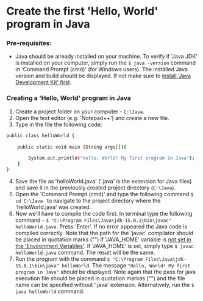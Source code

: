# Create the first 'Hello, World' program in Java

### Pre-requisites:
- Java should be already installed on your machine. To verify if 'Java JDK' is installed on your computer, simply run the ``` $ java -version ``` command
in 'Command Prompt (cmd)' (for Windows users). The installed Java version and build should be displayed. If not make sure to [install 
'Java Development Kit' first](https://gist.github.com/valeriybercha/5ba0e91c83bf1d1143527d7f29dec30d).

### Creating a 'Hello, World' program in Java

1. Create a project folder on your computer - ``` C:\Java ```.
2. Open the text editor (e.g. 'Notepad++') and create a new file.
3. Type in the file the following code:

```sh
public class helloWorld { 
      
    public static void main (String args[]){
          
        System.out.println("Hello, World! My first program in Java");
    }
}
```

4. Save the file as 'helloWorld.java' ('.java' is the extension for Java files) and save it in the previously created project directory (``` C:\Java ```).
5. Open the 'Command Prompt (cmd)' and type the following command ```$ cd C:\Java ``` to navigate to the project directory where the 'helloWorld.java' was created.
6. Now we'll have to compile the code first. In terminal type the following command - ``` $ "C:\Program Files\Java\jdk-15.0.1\bin\javac" helloWorld.java ```.
Press 'Enter'. If no error appeared the Java code is compiled correctly. Note that the path for the 'javac' compilator should be placed in 
quotation marks ("") if 'JAVA_HOME' variable is [not set in the 'Environment Variables'](https://gist.github.com/valeriybercha/5ba0e91c83bf1d1143527d7f29dec30d). If 'JAVA_HOME' is set, simply type ``` $ javac helloWorld.java ``` command. The result will be the same.
1. Run the program with the command ``` $ "C:\Program Files\Java\jdk-15.0.1\bin\java" helloWorld ```. The message ``` "Hello, World! My first program in Java" ``` should be displayed. Note again that the pass for java execution file should be placed in quotation markas ("") and the file name can be specified without '.java' extension. Alternatively, run the ``` $ java helloWorld ``` command.